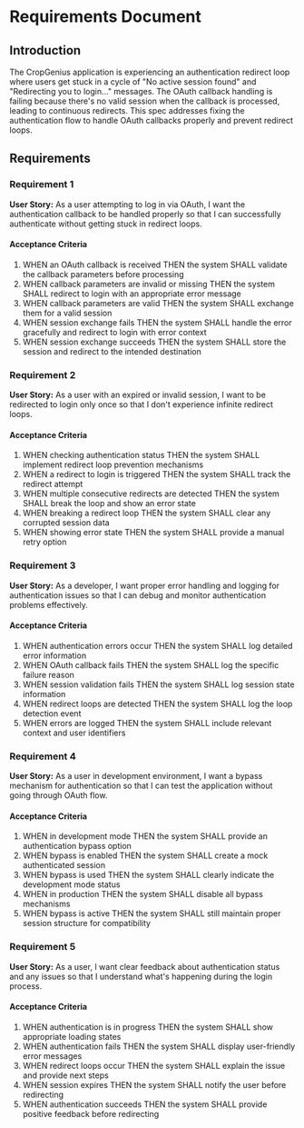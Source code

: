 # Requirements Document

## Introduction

The CropGenius application is experiencing an authentication redirect loop where users get stuck in a cycle of "No active session found" and "Redirecting you to login..." messages. The OAuth callback handling is failing because there's no valid session when the callback is processed, leading to continuous redirects. This spec addresses fixing the authentication flow to handle OAuth callbacks properly and prevent redirect loops.

## Requirements

### Requirement 1

**User Story:** As a user attempting to log in via OAuth, I want the authentication callback to be handled properly so that I can successfully authenticate without getting stuck in redirect loops.

#### Acceptance Criteria

1. WHEN an OAuth callback is received THEN the system SHALL validate the callback parameters before processing
2. WHEN callback parameters are invalid or missing THEN the system SHALL redirect to login with an appropriate error message
3. WHEN callback parameters are valid THEN the system SHALL exchange them for a valid session
4. WHEN session exchange fails THEN the system SHALL handle the error gracefully and redirect to login with error context
5. WHEN session exchange succeeds THEN the system SHALL store the session and redirect to the intended destination

### Requirement 2

**User Story:** As a user with an expired or invalid session, I want to be redirected to login only once so that I don't experience infinite redirect loops.

#### Acceptance Criteria

1. WHEN checking authentication status THEN the system SHALL implement redirect loop prevention mechanisms
2. WHEN a redirect to login is triggered THEN the system SHALL track the redirect attempt
3. WHEN multiple consecutive redirects are detected THEN the system SHALL break the loop and show an error state
4. WHEN breaking a redirect loop THEN the system SHALL clear any corrupted session data
5. WHEN showing error state THEN the system SHALL provide a manual retry option

### Requirement 3

**User Story:** As a developer, I want proper error handling and logging for authentication issues so that I can debug and monitor authentication problems effectively.

#### Acceptance Criteria

1. WHEN authentication errors occur THEN the system SHALL log detailed error information
2. WHEN OAuth callback fails THEN the system SHALL log the specific failure reason
3. WHEN session validation fails THEN the system SHALL log session state information
4. WHEN redirect loops are detected THEN the system SHALL log the loop detection event
5. WHEN errors are logged THEN the system SHALL include relevant context and user identifiers

### Requirement 4

**User Story:** As a user in development environment, I want a bypass mechanism for authentication so that I can test the application without going through OAuth flow.

#### Acceptance Criteria

1. WHEN in development mode THEN the system SHALL provide an authentication bypass option
2. WHEN bypass is enabled THEN the system SHALL create a mock authenticated session
3. WHEN bypass is used THEN the system SHALL clearly indicate the development mode status
4. WHEN in production THEN the system SHALL disable all bypass mechanisms
5. WHEN bypass is active THEN the system SHALL still maintain proper session structure for compatibility

### Requirement 5

**User Story:** As a user, I want clear feedback about authentication status and any issues so that I understand what's happening during the login process.

#### Acceptance Criteria

1. WHEN authentication is in progress THEN the system SHALL show appropriate loading states
2. WHEN authentication fails THEN the system SHALL display user-friendly error messages
3. WHEN redirect loops occur THEN the system SHALL explain the issue and provide next steps
4. WHEN session expires THEN the system SHALL notify the user before redirecting
5. WHEN authentication succeeds THEN the system SHALL provide positive feedback before redirecting